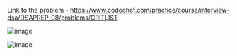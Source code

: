 Link to the problem - https://www.codechef.com/practice/course/interview-dsa/DSAPREP_08/problems/CRITLIST


![image](https://github.com/Haleshot/Competitive-Programming/assets/57552973/738e8844-4b8f-46b7-97c2-1d87757727fb)


![image](https://github.com/Haleshot/Competitive-Programming/assets/57552973/3bd50bb1-42ea-4763-8e86-800a067f5630)
